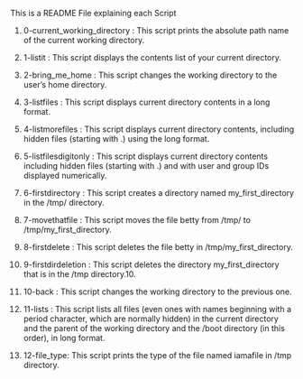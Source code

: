 This is a README File explaining each Script

1. 0-current_working_directory : This script prints the absolute path name of the current working directory.

2. 1-listit : This script displays the contents list of your current directory.

3. 2-bring_me_home : This script changes the working directory to the user’s home directory.

4. 3-listfiles : This script displays current directory contents in a long format.

5. 4-listmorefiles : This script displays current directory contents, including hidden files (starting with .) using the long format.

6. 5-listfilesdigitonly : This script displays current directory contents including  hidden files (starting with .) and with user and group IDs displayed numerically.

7. 6-firstdirectory : This script creates a directory named my_first_directory in the /tmp/ directory.

8. 7-movethatfile : This script moves the file betty from /tmp/ to /tmp/my_first_directory.

9. 8-firstdelete : This script deletes the file betty in /tmp/my_first_directory.

10. 9-firstdirdeletion : This script deletes the directory my_first_directory that is in the /tmp directory.10. 

11. 10-back : This script changes the working directory to the previous one.

12. 11-lists : This script lists all files (even ones with names beginning with a period character, which are normally hidden) in the current directory and the parent of the working directory and the /boot directory (in this order), in long format.

13. 12-file_type: This script prints the type of the file named iamafile in /tmp directory.

